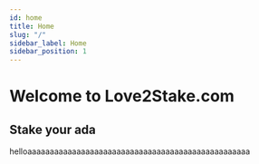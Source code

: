 ```yaml
---
id: home
title: Home
slug: "/"
sidebar_label: Home
sidebar_position: 1
---
```


# Welcome to Love2Stake.com

## Stake your ada

helloaaaaaaaaaaaaaaaaaaaaaaaaaaaaaaaaaaaaaaaaaaaaaaaaaa